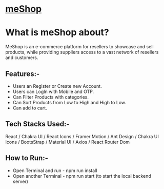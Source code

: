# [meShop](https://meshop-prateekshukla.vercel.app)

# What is meShop about?

MeShop is an e-commerce platform for resellers to showcase and sell products, while providing suppliers access to a vast network of resellers and customers.



## Features:-

- Users an Register or Create new Account.
- Users can LogIn with Mobile and OTP.
- Can Filter Products with categories.
- Can Sort Products from Low to High and High to Low.
- Can add to cart.

## Tech Stacks Used:-

React / Chakra UI / React Icons / Framer Motion / Ant Design / Chakra UI Icons / BootsStrap / Material UI / Axios / React Router Dom

## How to Run:-

- Open Terminal and run - npm run install
- Open another Terminal - npm run start (to start the local backend server)





